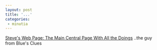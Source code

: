 ```yaml
---
layout: post
title: '...'
categories:
 - minutia
---
```


<a href="http://www.steveswebpage.com/">Steve's Web Page: The Main Central Page With All the Doings</a> ..the guy from Blue's Clues

